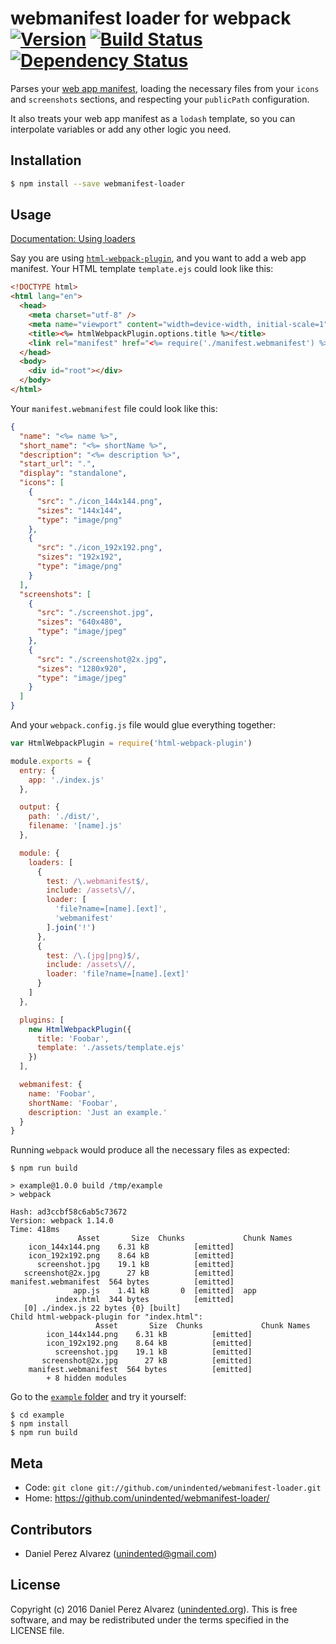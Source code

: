 # webmanifest loader for webpack [![Version](https://img.shields.io/npm/v/webmanifest-loader.svg)](https://www.npmjs.com/package/webmanifest-loader) [![Build Status](https://img.shields.io/travis/unindented/webmanifest-loader.svg)](https://travis-ci.org/unindented/webmanifest-loader) [![Dependency Status](https://img.shields.io/gemnasium/unindented/webmanifest-loader.svg)](https://gemnasium.com/unindented/webmanifest-loader)

Parses your [web app manifest](https://www.w3.org/TR/appmanifest/), loading the necessary files from your `icons` and `screenshots` sections, and respecting your `publicPath` configuration.

It also treats your web app manifest as a `lodash` template, so you can interpolate variables or add any other logic you need.


## Installation

```sh
$ npm install --save webmanifest-loader
```


## Usage

[Documentation: Using loaders](http://webpack.github.io/docs/using-loaders.html)

Say you are using [`html-webpack-plugin`](https://github.com/ampedandwired/html-webpack-plugin), and you want to add a web app manifest. Your HTML template `template.ejs` could look like this:

```html
<!DOCTYPE html>
<html lang="en">
  <head>
    <meta charset="utf-8" />
    <meta name="viewport" content="width=device-width, initial-scale=1" />
    <title><%= htmlWebpackPlugin.options.title %></title>
    <link rel="manifest" href="<%= require('./manifest.webmanifest') %>" />
  </head>
  <body>
    <div id="root"></div>
  </body>
</html>
```

Your `manifest.webmanifest` file could look like this:

```json
{
  "name": "<%= name %>",
  "short_name": "<%= shortName %>",
  "description": "<%= description %>",
  "start_url": ".",
  "display": "standalone",
  "icons": [
    {
      "src": "./icon_144x144.png",
      "sizes": "144x144",
      "type": "image/png"
    },
    {
      "src": "./icon_192x192.png",
      "sizes": "192x192",
      "type": "image/png"
    }
  ],
  "screenshots": [
    {
      "src": "./screenshot.jpg",
      "sizes": "640x480",
      "type": "image/jpeg"
    },
    {
      "src": "./screenshot@2x.jpg",
      "sizes": "1280x920",
      "type": "image/jpeg"
    }
  ]
}
```

And your `webpack.config.js` file would glue everything together:

```js
var HtmlWebpackPlugin = require('html-webpack-plugin')

module.exports = {
  entry: {
    app: './index.js'
  },

  output: {
    path: './dist/',
    filename: '[name].js'
  },

  module: {
    loaders: [
      {
        test: /\.webmanifest$/,
        include: /assets\//,
        loader: [
          'file?name=[name].[ext]',
          'webmanifest'
        ].join('!')
      },
      {
        test: /\.(jpg|png)$/,
        include: /assets\//,
        loader: 'file?name=[name].[ext]'
      }
    ]
  },

  plugins: [
    new HtmlWebpackPlugin({
      title: 'Foobar',
      template: './assets/template.ejs'
    })
  ],

  webmanifest: {
    name: 'Foobar',
    shortName: 'Foobar',
    description: 'Just an example.'
  }
}
```

Running `webpack` would produce all the necessary files as expected:

```
$ npm run build

> example@1.0.0 build /tmp/example
> webpack

Hash: ad3ccbf58c6ab5c73672
Version: webpack 1.14.0
Time: 418ms
               Asset       Size  Chunks             Chunk Names
    icon_144x144.png    6.31 kB          [emitted]
    icon_192x192.png    8.64 kB          [emitted]
      screenshot.jpg    19.1 kB          [emitted]
   screenshot@2x.jpg      27 kB          [emitted]
manifest.webmanifest  564 bytes          [emitted]
              app.js    1.41 kB       0  [emitted]  app
          index.html  344 bytes          [emitted]
   [0] ./index.js 22 bytes {0} [built]
Child html-webpack-plugin for "index.html":
                   Asset       Size  Chunks             Chunk Names
        icon_144x144.png    6.31 kB          [emitted]
        icon_192x192.png    8.64 kB          [emitted]
          screenshot.jpg    19.1 kB          [emitted]
       screenshot@2x.jpg      27 kB          [emitted]
    manifest.webmanifest  564 bytes          [emitted]
        + 8 hidden modules
```

Go to the [`example` folder](/example) and try it yourself:

```
$ cd example
$ npm install
$ npm run build
```


## Meta

* Code: `git clone git://github.com/unindented/webmanifest-loader.git`
* Home: <https://github.com/unindented/webmanifest-loader/>


## Contributors

* Daniel Perez Alvarez ([unindented@gmail.com](mailto:unindented@gmail.com))


## License

Copyright (c) 2016 Daniel Perez Alvarez ([unindented.org](http://unindented.org/)). This is free software, and may be redistributed under the terms specified in the LICENSE file.

